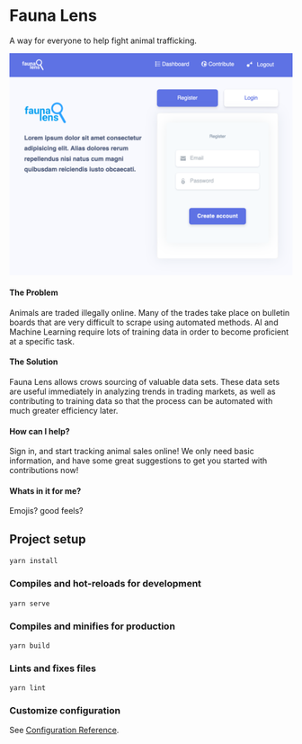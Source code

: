 # Fauna Lens

A way for everyone to help fight animal trafficking.

![fauna lens homepage](/example.png)

#### The Problem

Animals are traded illegally online. Many of the trades take place on bulletin boards that are very difficult to scrape using automated methods. AI and Machine Learning require lots of training data in order to become proficient at a specific task.

#### The Solution

Fauna Lens allows crows sourcing of valuable data sets. These data sets are useful immediately in analyzing trends in trading markets, as well as contributing to training data so that the process can be automated with much greater efficiency later.

#### How can I help?

Sign in, and start tracking animal sales online! We only need basic information, and have some great suggestions to get you started with contributions now!

#### Whats in it for me?

Emojis? good feels?

## Project setup

```
yarn install
```

### Compiles and hot-reloads for development

```
yarn serve
```

### Compiles and minifies for production

```
yarn build
```

### Lints and fixes files

```
yarn lint
```

### Customize configuration

See [Configuration Reference](https://cli.vuejs.org/config/).
